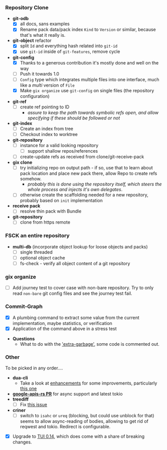 ### Repository Clone

* **git-odb**
  * [x] all docs, sans examples
  * [x] Rename pack data/pack index `Kind` to `Version` or similar, because that's what it really is.
* **git-object** refactor
  * [x] split `Id` and everything hash related into `git-id`
  * [x] use `git-id` inside of `git-features`, remove cycle
* **git-config**
  * [x] Thanks to a generous contribution it's mostly done and well on the way
  * [ ] Push it towards 1.0
  * [ ] `Config` type which integrates multiple files into one interface, much like a *multi* version of `File`
  * [x] Make `gix organize` use `git-config` on single files (the repository configuration)
* **git-ref**
  * [ ] create ref pointing to ID
      * _assure to keep the path towards symbolic refs open, and allow specifying if these should be followed or not_
* **git-index**
  * [ ] Create an index from tree
  * [ ] Checkout index to worktree
* **git-repository**
  * [ ] instance for a valid looking repository
    * [ ] support shallow repos/references
  * [ ] create-update refs as received from clone/git-receive-pack
* **gix clone**
  * [ ] try initializing repo on output path - if so, use that to learn about pack location and place new pack there, allow Repo to create refs somehow.
    * _probably this is done using the repository itself, which steers the whole process and injects it's own delegates_.
  * [ ] otherwise create the scaffolding needed for a new repository, probably based on `init` implementation
* **receive pack**
  * [ ] resolve thin pack with Bundle
* **git-repository**
  * [ ] clone from https remote

### FSCK an entire repository

* **multi-db** (incorporate object lookup for loose objects and packs)
  * [ ] single threaded
  * [ ] optional object cache
  * [ ] fs-check - verify all object content of a git repository
    
### gix organize

* [ ] Add journey test to cover case with non-bare repository. Try to only read `non-bare` git config files and see the journey test fail.

### Commit-Graph

* [x] A plumbing command to extract some value from the current implementation, maybe statistics, or verification
* [x] Application of the command above in a stress test

* **Questions**
  * What to do with the ['extra-garbage'](https://github.com/Byron/gitoxide/blob/6f90beeb418480f9cd8bb7ae3b5db678b24103cb/git-commitgraph/src/file/init.rs#L248),
    some code is commented out.

### Other

To be picked in any order….

* **dua-cli**
  * Take a look at
    [enhancements](https://github.com/Byron/dua-cli/issues?q=is%3Aissue+is%3Aopen+label%3Aenhancement)
    for some improvements, particularly [this one](https://github.com/Byron/dua-cli/issues/82)
* **[google-apis-rs PR](https://github.com/Byron/google-apis-rs/pull/264)** for async support and
  latest tokio
* **treediff**
  * [ ] Fix [this issue](https://github.com/Byron/treediff-rs/pull/7)
* **criner**
  * [ ] switch to `isahc` or `ureq` (blocking, but could use unblock for that)
        seems to allow async-reading of bodies, allowing to get rid of reqwest and tokio. Redirect is configurable.
* [x] Upgrade to [TUI 0.14](https://github.com/fdehau/tui-rs/releases/tag/v0.14.0), which does come with a share of breaking changes.

[josh-aug-12]: https://github.com/Byron/gitoxide/issues/1#issuecomment-672566602
